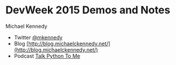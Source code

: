 # DevWeek 2015 Demos and Notes

Michael Kennedy
* Twitter [@mkennedy](https://twitter.com/mkennedy)
* Blog [http://blog.michaelckennedy.net/](http://blog.michaelckennedy.net/)
* Podcast [Talk Python To Me](http://www.talkpythontome.com/)



